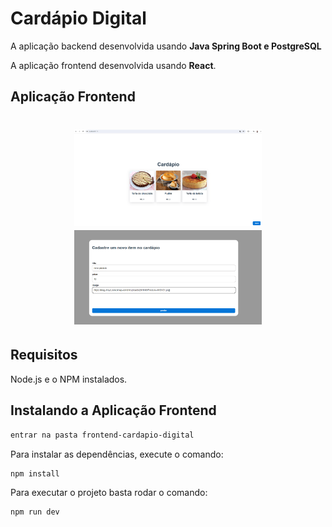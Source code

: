 # Cardápio Digital

A aplicação backend desenvolvida usando **Java Spring Boot e PostgreSQL**

A aplicação frontend desenvolvida usando **React**.


## Aplicação Frontend

<h1 align="center">
    <img src="./frontend-cardapio-digital/public/home.png" width="300"/>
    <img src="./frontend-cardapio-digital/public/modal.png" width="300"/>
</h1>

## Requisitos

Node.js e o NPM instalados.

## Instalando a Aplicação Frontend

```bash
entrar na pasta frontend-cardapio-digital
```

Para instalar as dependências, execute o comando:

```bash
npm install
```

Para executar o projeto basta rodar o comando:

```bash
npm run dev
```

